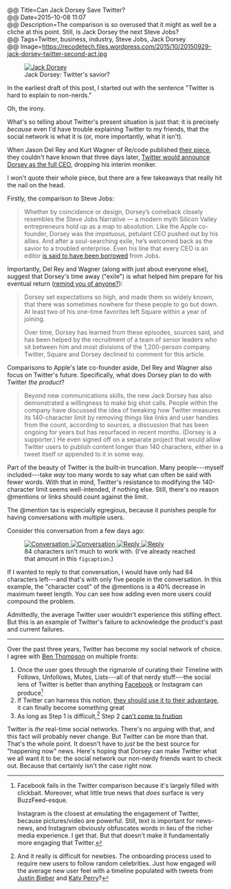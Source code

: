 @@ Title=Can Jack Dorsey Save Twitter?  
@@ Date=2015-10-08 11:07    
@@ Description=The comparison is so overused that it might as well be a cliche at this point. Still, is Jack Dorsey the next Steve Jobs?  
@@ Tags=Twitter, business, industry, Steve Jobs, Jack Dorsey  
@@ Image=https://recodetech.files.wordpress.com/2015/10/20150929-jack-dorsey-twitter-second-act.jpg

<figure>
	<a class="nohover" href="http://recode.net/2015/10/02/why-jack-dorsey-is-ready-to-save-twitter/  ">
		<img src="https://recodetech.files.wordpress.com/2015/10/20150929-jack-dorsey-twitter-second-act.jpg" alt="Jack Dorsey">
	</a>
	<figcaption>Jack Dorsey: Twitter's savior?</figcaption>
</figure>

In the earliest draft of this post, I started out with the sentence "Twitter is hard to explain to non-nerds."

Oh, the irony.

What's so telling about Twitter's present situation is just that: it is precisely *because* even I'd have trouble explaining Twitter to my friends, that the social network is what it is (or, more importantly, what it isn't).

When Jason Del Rey and Kurt Wagner of Re/code published [their piece][rc], they couldn't have known that three days later, [Twitter would announce Dorsey as the full CEO][nytimes], dropping his interim moniker.

I won't quote their whole piece, but there are a few takeaways that really hit the nail on the head.

Firstly, the comparison to Steve Jobs:
>Whether by coincidence or design, Dorsey’s comeback closely resembles the Steve Jobs Narrative — a modern myth Silicon Valley entrepreneurs hold up as a map to absolution. Like the Apple co-founder, Dorsey was the impetuous, petulant CEO pushed out by his allies. And after a soul-searching exile, he’s welcomed back as the savior to a troubled enterprise. Even his line that every CEO is an editor [is said to have been borrowed][google] from Jobs.

Importantly, Del Rey and Wagner (along with just about everyone else), suggest that Dorsey's time away ("exile") is what helped him prepare for his eventual return ([remind you of anyone?][wikipedia]):
>Dorsey set expectations so high, and made them so widely known, that there was sometimes nowhere for these people to go but down. At least two of his one-time favorites left Square within a year of joining.
>
>Over time, Dorsey has learned from these episodes, sources said, and has been helped by the recruitment of a team of senior leaders who sit between him and most divisions of the 1,200-person company. Twitter, Square and Dorsey declined to comment for this article.

Comparisons to Apple's late co-founder aside, Del Rey and Wagner also focus on Twitter's future. Specifically, what does Dorsey plan to do with Twitter *the product*?
>Beyond new communications skills, the new Jack Dorsey has also demonstrated a willingness to make big shot calls. People within the company have discussed the idea of tweaking how Twitter measures its 140-character limit by removing things like links and user handles from the count, according to sources, a discussion that has been ongoing for years but has resurfaced in recent months. (Dorsey is a supporter.) He even signed off on a separate project that would allow Twitter users to publish content longer than 140 characters, either in a tweet itself or appended to it in some way.

Part of the beauty of Twitter is the built-in truncation. Many people---myself included---take *way* too many words to say what can often be said with fewer words. With that in mind, Twitter's resistance to modifying the 140-character limit seems well-intended, if nothing else. Still, there's no reason @mentions or links should count against the limit. 

The @mention tax is especially egregious, because it punishes people for having conversations with multiple users.

Consider this conversation from a few days ago:

<figure class="inlinetwo">
	<a href="http://d.pr/i/11xqM+">
		<img class="screenshot lazy" data-original="http://d.pr/i/11xqM+" alt="Conversation">
			<noscript><img class="screenshot" src="http://d.pr/i/11xqM" alt="Conversation"></noscript>
	</a>
	<a href="http://d.pr/i/8LjF+">
		<img class="screenshot lazy" data-original="http://d.pr/i/8LjF+" alt="Reply">
			<noscript><img class="screenshot" src="http://d.pr/i/8LjF+" alt="Reply"></noscript>
	</a>
	<figcaption>84 characters isn't much to work with. (I've already reached that amount in this <code>figcaption</code>.)</figcaption>
</figure>

If I wanted to reply to that conversation, I would have only had 84 characters left---and that's with only five people in the conversation. In this example, the "character cost" of the @mentions is a 40% decrease in maximum tweet length. You can see how adding even more users could compound the problem.

Admittedly, the average Twitter user wouldn't experience this stifling effect. But this is an example of Twitter's failure to acknowledge the product's past and current failures.

***

Over the past three years, Twitter has become my social network of choice. I agree with [Ben Thompson][stratechery] on multiple fronts:
1. Once the user goes through the rigmarole of curating their Timeline with Follows, Unfollows, Mutes, Lists---all of that nerdy stuff---the social lens of Twitter is better than anything [Facebook][stratechery 2] or Instagram can produce[^compare]
2. If Twitter can harness this notion, [they should use it to their advantage][stratechery 3], it can finally become something great
3. As long as Step 1 is difficult,[^really] Step 2 [can't come to fruition][stratechery 4]

Twitter is *the* real-time social networks. There's no arguing with that, and this fact will probably never change. But Twitter can be more than that. That's the whole point. It doesn't have to *just* be the best source for "happening now" news. Here's hoping that Dorsey can make Twitter what we all want it to be: the social network our non-nerdy friends want to check out. Because that certainly isn't the case right now.

[^compare]: Facebook fails in the Twitter comparison because it's largely filled with clickbait. Moreover, what little true news that *does* surface is very BuzzFeed-esque.

	Instagram is the closest at emulating the engagement of Twitter, because pictures/video are powerful. Still, text is important for news-news, and Instagram obviously obfuscates words in lieu of the richer media experience. I get that. But that doesn't make it fundamentally more engaging that Twitter.
[^really]: And it really is difficult for newbies. The onboarding process used to require new users to follow random celebrities. Just how engaged will the average new user feel with a timeline populated with tweets from [Justin Bieber][twitter] and [Katy Perry][twitter 2]? 

[google]: https://books.google.com/books?id=ygwDHny6vpkC&pg=PT144&lpg=PT144&dq=steve+jobs+ceo+editor+quote&source=bl&ots=SV0M4Wd45N&sig=nbOujKjyf-dRvEpTMnCwgVZDwxA&hl=en&sa=X&ved=0CFQQ6AEwC2oVChMIupyHyZWkyAIVyeeACh3_7Au0#v=onepage&q=steve%20jobs%20ceo%20editor%20quote&f=false
[nytimes]: http://www.nytimes.com/video/multimedia/100000003958874/twitter-makes-jack-dorsey-permanent-ceo.html
[rc]: http://recode.net/2015/10/02/why-jack-dorsey-is-ready-to-save-twitter/
[stratechery]: https://stratechery.com/2015/twitters-moment/
[stratechery 2]: https://stratechery.com/2015/the-facebook-epoch/
[stratechery 3]: https://stratechery.com/2015/twitter-might/
[stratechery 4]: https://stratechery.com/2014/twitter-market/
[twitter]: https://twitter.com/JustinBieber
[twitter 2]: https://twitter.com/katyperry
[wikipedia]: https://en.wikipedia.org/wiki/Steve_Jobs#NeXT_computer